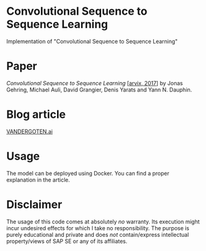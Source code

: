# Convolutional Sequence to Sequence Learning
Implementation of "Convolutional Sequence to Sequence Learning"

# Paper
*Convolutional Sequence to Sequence Learning* [[arvix, 2017](https://arxiv.org/abs/1705.03122)] by Jonas Gehring, Michael Auli, David Grangier, Denis Yarats and Yann N. Dauphin.

# Blog article
[VANDERGOTEN.ai](http://vandergoten.ai/2018-10-13-convolutional-sequence-to-sequence-learning/)

# Usage
The model can be deployed using Docker. You can find a proper explanation in the article.

# Disclaimer
The usage of this code comes at absolutely *no* warranty. Its execution might incur undesired effects for which I take no responsibility.
The purpose is purely educational and private and does *not* contain/express intellectual property/views of SAP SE or any of its affiliates.
